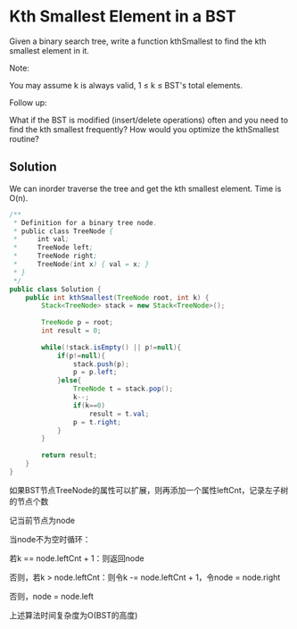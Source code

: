 # Kth Smallest Element in a BST

Given a binary search tree, write a function kthSmallest to find the kth smallest element in it.

Note: 

You may assume k is always valid, 1 ≤ k ≤ BST's total elements.

Follow up:

What if the BST is modified (insert/delete operations) often and you need to find the kth smallest frequently? How would you optimize the kthSmallest routine?

## Solution

We can inorder traverse the tree and get the kth smallest element. Time is O(n).

```java
/**
 * Definition for a binary tree node.
 * public class TreeNode {
 *     int val;
 *     TreeNode left;
 *     TreeNode right;
 *     TreeNode(int x) { val = x; }
 * }
 */
public class Solution {
    public int kthSmallest(TreeNode root, int k) {
        Stack<TreeNode> stack = new Stack<TreeNode>();
 
        TreeNode p = root;
        int result = 0;
     
        while(!stack.isEmpty() || p!=null){
            if(p!=null){
                stack.push(p);
                p = p.left;
            }else{
                TreeNode t = stack.pop();
                k--;
                if(k==0)
                    result = t.val;
                p = t.right;
            }
        }
     
        return result;
    }
}
```

如果BST节点TreeNode的属性可以扩展，则再添加一个属性leftCnt，记录左子树的节点个数

记当前节点为node

当node不为空时循环：

若k == node.leftCnt + 1：则返回node

否则，若k > node.leftCnt：则令k -= node.leftCnt + 1，令node = node.right

否则，node = node.left

上述算法时间复杂度为O(BST的高度)